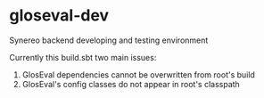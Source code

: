 # gloseval-dev
Synereo backend developing and testing environment

Currently this build.sbt two main issues:

1. GlosEval dependencies cannot be overwritten from root's build
2. GlosEval's config classes do not appear in root's classpath
